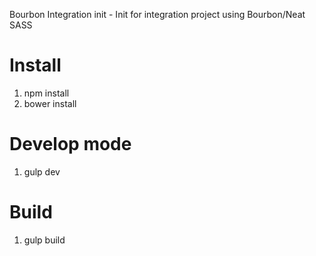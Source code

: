 Bourbon Integration init - Init for integration project using Bourbon/Neat SASS

# Install

1. npm install
2. bower install

# Develop mode
1. gulp dev

# Build
1. gulp build
